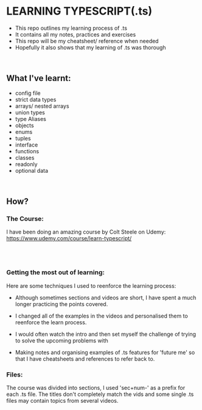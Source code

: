 # LEARNING TYPESCRIPT(.ts)

- This repo outlines my learning process of .ts
- It contains all my notes, practices and exercises
- This repo will be my cheatsheet/ reference when needed
- Hopefully it also shows that my learning of .ts was thorough

<br/>


## What I've learnt:

- config file
- strict data types
- arrays/ nested arrays
- union types
- type Aliases
- objects
- enums
- tuples
- interface
- functions
- classes
- readonly
- optional data


<br/>

## How?

### The Course:
I have been doing an amazing course by Colt Steele on Udemy:
https://www.udemy.com/course/learn-typescript/

<br/>
<br/>

### Getting the most out of learning:

Here are some techniques I used to reenforce the learning process:

- Although sometimes sections and videos are short, I have spent a much longer practicing the points covered.

- I changed all of the examples in the videos and personalised them to reenforce the learn process.

- I would often watch the intro and then set myself the challenge of trying to solve the upcoming problems with

- Making notes and organising examples of .ts features for 'future me' so that I have cheatsheets and references to refer back to.


### Files:

The course was divided into sections, I used 'sec+num-' as a prefix for each .ts file. The titles don't completely match the vids and some single .ts files may contain topics from several videos.

